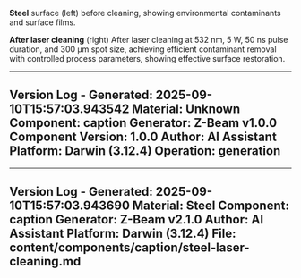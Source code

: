 **Steel** surface (left) before cleaning, showing environmental contaminants and surface films.

**After laser cleaning** (right) After laser cleaning at 532 nm, 5 W, 50 ns pulse duration, and 300 µm spot size, achieving efficient contaminant removal with controlled process parameters, showing effective surface restoration.

---
Version Log - Generated: 2025-09-10T15:57:03.943542
Material: Unknown
Component: caption
Generator: Z-Beam v1.0.0
Component Version: 1.0.0
Author: AI Assistant
Platform: Darwin (3.12.4)
Operation: generation
---

---
Version Log - Generated: 2025-09-10T15:57:03.943690
Material: Steel
Component: caption
Generator: Z-Beam v2.1.0
Author: AI Assistant
Platform: Darwin (3.12.4)
File: content/components/caption/steel-laser-cleaning.md
---